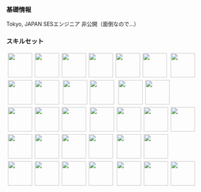 
### 基礎情報

<i class="fas fa-map-marker-alt fa-fw"></i> Tokyo, JAPAN
<i class="fas fa-building fa-fw"></i> SESエンジニア
<i class="fas fa-address-card"></i> 非公開（面倒なので…）

### スキルセット

<div><a href="javascript:void(0)"><img src="https://cdn.jsdelivr.net/gh/devicons/devicon@latest/icons/python/python-original-wordmark.svg" style="margin: 0.25em;" height="64" width="64" /></a><a href="javascript:void(0)"><img src="https://cdn.jsdelivr.net/gh/devicons/devicon@latest/icons/java/java-original-wordmark.svg" style="margin: 0.25em;" height="64" width="64" /></a><a href="javascript:void(0)"><img src="https://cdn.jsdelivr.net/gh/devicons/devicon@latest/icons/csharp/csharp-original.svg" style="margin: 0.25em;" height="64" width="64" /></a><a href="javascript:void(0)"><img src="https://cdn.jsdelivr.net/gh/devicons/devicon@latest/icons/javascript/javascript-original.svg" style="margin: 0.25em;" height="64" width="64" /></a><a href="javascript:void(0)"><img src="https://cdn.jsdelivr.net/gh/devicons/devicon@latest/icons/html5/html5-original-wordmark.svg" style="margin: 0.25em;" height="64" width="64" /></a><a href="javascript:void(0)"><img src="https://cdn.jsdelivr.net/gh/devicons/devicon@latest/icons/css3/css3-original-wordmark.svg" style="margin: 0.25em;" height="64" width="64" /></a>
<a href="javascript:void(0)"><img src="https://cdn.jsdelivr.net/gh/devicons/devicon@latest/icons/django/django-plain-wordmark.svg" style="margin: 0.25em;" height="64" width="64" /></a><a href="javascript:void(0)"><img src="https://cdn.jsdelivr.net/gh/devicons/devicon@latest/icons/flask/flask-original-wordmark.svg" style="margin: 0.25em;" height="64" width="64" /></a><a href="javascript:void(0)"><img src="https://cdn.jsdelivr.net/gh/devicons/devicon@latest/icons/spring/spring-original-wordmark.svg" style="margin: 0.25em;" height="64" width="64" /></a>
<a href="javascript:void(0)"><img src="https://cdn.jsdelivr.net/gh/devicons/devicon@latest/icons/pytest/pytest-original-wordmark.svg" style="margin: 0.25em;" height="64" width="64" /></a><a href="javascript:void(0)"><img src="https://cdn.jsdelivr.net/gh/devicons/devicon@latest/icons/junit/junit-original-wordmark.svg" style="margin: 0.25em;" height="64" width="64" /></a>
<a href="javascript:void(0)"><img src="https://cdn.jsdelivr.net/gh/devicons/devicon@latest/icons/mysql/mysql-original-wordmark.svg" style="margin: 0.25em;" height="64" width="64" /></a><a href="javascript:void(0)"><img src="https://cdn.jsdelivr.net/gh/devicons/devicon@latest/icons/oracle/oracle-original.svg" style="margin: 0.25em;" height="64" width="64" /></a><a href="javascript:void(0)"><img src="https://cdn.jsdelivr.net/gh/devicons/devicon@latest/icons/postgresql/postgresql-original-wordmark.svg" style="margin: 0.25em;" height="64" width="64" /></a><a href="javascript:void(0)"><img src="https://cdn.jsdelivr.net/gh/devicons/devicon@latest/icons/microsoftsqlserver/microsoftsqlserver-original-wordmark.svg" style="margin: 0.25em;" height="64" width="64" /></a><a href="javascript:void(0)"><img src="https://cdn.jsdelivr.net/gh/devicons/devicon@latest/icons/sqlite/sqlite-original-wordmark.svg" style="margin: 0.25em;" height="64" width="64" /></a>
<a href="javascript:void(0)"><img src="https://cdn.jsdelivr.net/gh/devicons/devicon@latest/icons/nginx/nginx-original.svg" style="margin: 0.25em;" height="64" width="64" /></a><a href="javascript:void(0)"><img src="https://cdn.jsdelivr.net/gh/devicons/devicon@latest/icons/apache/apache-original-wordmark.svg" style="margin: 0.25em;" height="64" width="64" /></a><a href="javascript:void(0)"><img src="https://cdn.jsdelivr.net/gh/devicons/devicon@latest/icons/tomcat/tomcat-original-wordmark.svg" style="margin: 0.25em;" height="64" width="64" /></a><a href="javascript:void(0)"><img src="https://cdn.jsdelivr.net/gh/devicons/devicon@latest/icons/uwsgi/uwsgi-original.svg" style="margin: 0.25em;" height="64" width="64" /></a>
<a href="javascript:void(0)"><img src="https://cdn.jsdelivr.net/gh/devicons/devicon@latest/icons/pycharm/pycharm-original.svg" style="margin: 0.25em;" height="64" width="64" /></a><a href="javascript:void(0)"><img src="https://cdn.jsdelivr.net/gh/devicons/devicon@latest/icons/vscode/vscode-original.svg" style="margin: 0.25em;" height="64" width="64" /></a><a href="javascript:void(0)"><img src="https://cdn.jsdelivr.net/gh/devicons/devicon@latest/icons/visualstudio/visualstudio-original.svg" style="margin: 0.25em;" height="64" width="64" /></a><a href="javascript:void(0)"><img src="https://cdn.jsdelivr.net/gh/devicons/devicon@latest/icons/eclipse/eclipse-original.svg" style="margin: 0.25em;" height="64" width="64" /></a>
<a href="javascript:void(0)"><img src="https://cdn.jsdelivr.net/gh/devicons/devicon@latest/icons/git/git-original-wordmark.svg" style="margin: 0.25em;" height="64" width="64" /></a><a href="javascript:void(0)"><img src="https://cdn.jsdelivr.net/gh/devicons/devicon@latest/icons/subversion/subversion-original-wordmark.svg" style="margin: 0.25em;" height="64" width="64" /></a>
<a href="javascript:void(0)"><img src="https://cdn.jsdelivr.net/gh/devicons/devicon@latest/icons/github/github-original-wordmark.svg" style="margin: 0.25em;" height="64" width="64" /></a><a href="javascript:void(0)"><img src="https://cdn.jsdelivr.net/gh/devicons/devicon@latest/icons/jenkins/jenkins-original.svg"  style="margin: 0.25em;" height="64" width="64" /></a><a href="javascript:void(0)"><img src="https://cdn.jsdelivr.net/gh/devicons/devicon@latest/icons/amazonwebservices/amazonwebservices-original-wordmark.svg" style="margin: 0.25em;" height="64" width="64" /></a><a href="javascript:void(0)"><img src="https://cdn.jsdelivr.net/gh/devicons/devicon@latest/icons/azure/azure-original-wordmark.svg" style="margin: 0.25em;" height="64" width="64" /></a>
<a href="javascript:void(0)"><img src="https://cdn.jsdelivr.net/gh/devicons/devicon@latest/icons/windows11/windows11-original.svg" style="margin: 0.25em;" height="64" width="64" /></a><a href="javascript:void(0)"><img src="https://cdn.jsdelivr.net/gh/devicons/devicon@latest/icons/apple/apple-original.svg" style="margin: 0.25em;" height="64" width="64" /></a><a href="javascript:void(0)"><img src="https://cdn.jsdelivr.net/gh/devicons/devicon@latest/icons/linux/linux-original.svg" style="margin: 0.25em;" height="64" width="64" /></a></div>
